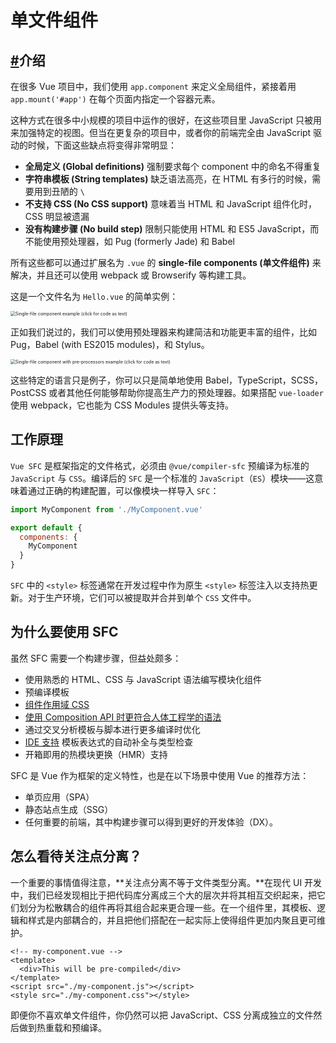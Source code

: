 # 单文件组件

## [#](https://vue3js.cn/docs/zh/guide/single-file-component.html#介绍)介绍

在很多 Vue 项目中，我们使用 `app.component` 来定义全局组件，紧接着用 `app.mount('#app')` 在每个页面内指定一个容器元素。

这种方式在很多中小规模的项目中运作的很好，在这些项目里 JavaScript 只被用来加强特定的视图。但当在更复杂的项目中，或者你的前端完全由 JavaScript 驱动的时候，下面这些缺点将变得非常明显：

+ **全局定义 (Global definitions)** 强制要求每个 component 中的命名不得重复
+ **字符串模板 (String templates)** 缺乏语法高亮，在 HTML 有多行的时候，需要用到丑陋的 `\`
+ **不支持 CSS (No CSS support)** 意味着当 HTML 和 JavaScript 组件化时，CSS 明显被遗漏
+ **没有构建步骤 (No build step)** 限制只能使用 HTML 和 ES5 JavaScript，而不能使用预处理器，如 Pug (formerly Jade) 和 Babel

所有这些都可以通过扩展名为 `.vue` 的 **single-file components (单文件组件)** 来解决，并且还可以使用 webpack 或 Browserify 等构建工具。

这是一个文件名为 `Hello.vue` 的简单实例：

<img src="assets/sfc.png" alt="Single-file component example (click for code as text)" style="zoom:50%;" />

正如我们说过的，我们可以使用预处理器来构建简洁和功能更丰富的组件，比如 Pug，Babel (with ES2015 modules)，和 Stylus。

<img src="assets/sfc-with-preprocessors.png" alt="Single-file component with pre-processors example (click for code as text)" style="zoom:50%;" />

这些特定的语言只是例子，你可以只是简单地使用 Babel，TypeScript，SCSS，PostCSS 或者其他任何能够帮助你提高生产力的预处理器。如果搭配 `vue-loader` 使用 webpack，它也能为 CSS Modules 提供头等支持。

## 工作原理

`Vue SFC` 是框架指定的文件格式，必须由 `@vue/compiler-sfc` 预编译为标准的 `JavaScript` 与 `CSS`。编译后的 `SFC` 是一个标准的 `JavaScript`（`ES`）模块——这意味着通过正确的构建配置，可以像模块一样导入 `SFC`：

```js
import MyComponent from './MyComponent.vue'

export default {
  components: {
    MyComponent
  }
}
```

`SFC` 中的 `<style>` 标签通常在开发过程中作为原生 `<style>` 标签注入以支持热更新。对于生产环境，它们可以被提取并合并到单个 `CSS` 文件中。

## 为什么要使用 SFC

虽然 SFC 需要一个构建步骤，但益处颇多：

+ 使用熟悉的 HTML、CSS 与 JavaScript 语法编写模块化组件
+ 预编译模板
+ [组件作用域 CSS](https://v3.cn.vuejs.org/api/sfc-style)
+ [使用 Composition API 时更符合人体工程学的语法](https://v3.cn.vuejs.org/api/sfc-script-setup)
+ 通过交叉分析模板与脚本进行更多编译时优化
+ [IDE 支持](https://v3.cn.vuejs.org/api/sfc-tooling.html#ide-support) 模板表达式的自动补全与类型检查
+ 开箱即用的热模块更换（HMR）支持

SFC 是 Vue 作为框架的定义特性，也是在以下场景中使用 Vue 的推荐方法：

+ 单页应用（SPA）
+ 静态站点生成（SSG）
+ 任何重要的前端，其中构建步骤可以得到更好的开发体验（DX）。

## 怎么看待关注点分离？

一个重要的事情值得注意，**关注点分离不等于文件类型分离。**在现代 UI 开发中，我们已经发现相比于把代码库分离成三个大的层次并将其相互交织起来，把它们划分为松散耦合的组件再将其组合起来更合理一些。在一个组件里，其模板、逻辑和样式是内部耦合的，并且把他们搭配在一起实际上使得组件更加内聚且更可维护。

```vue
<!-- my-component.vue -->
<template>
  <div>This will be pre-compiled</div>
</template>
<script src="./my-component.js"></script>
<style src="./my-component.css"></style>
```

即便你不喜欢单文件组件，你仍然可以把 JavaScript、CSS 分离成独立的文件然后做到热重载和预编译。

